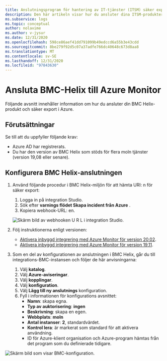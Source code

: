 ```yaml
---
title: Anslutningsprogram för hantering av IT-tjänster (ITSM) säker export i Azure Monitor-konfiguration med BMC
description: Den här artikeln visar hur du ansluter dina ITSM-produkter/-tjänster med BMC vid säker export i Azure Monitor.
ms.subservice: logs
ms.topic: conceptual
author: nolavime
ms.author: v-jysur
ms.date: 12/31/2020
ms.openlocfilehash: 598ce86aef41dd791099b49edccd6a55b3e43cdd
ms.sourcegitcommit: 8be279f92d5c07a37adfe766dc40648c673d8aa8
ms.translationtype: MT
ms.contentlocale: sv-SE
ms.lasthandoff: 12/31/2020
ms.locfileid: "97843630"
---
```

# <a name="connect-bmc-helix-to-azure-monitor"></a>Ansluta BMC-Helix till Azure Monitor

Följande avsnitt innehåller information om hur du ansluter din BMC Helix-produkt och säker export i Azure.

## <a name="prerequisites"></a>Förutsättningar

Se till att du uppfyller följande krav:

* Azure AD har registrerats.
* Du har den version av BMC Helix som stöds för flera moln tjänster (version 19,08 eller senare).

## <a name="configure-the-bmc-helix-connection"></a>Konfigurera BMC Helix-anslutningen

1. Använd följande procedur i BMC Helix-miljön för att hämta URI: n för säker export:

   1. Logga in på integration Studio.
   1. Sök efter **varnings flödet Skapa incident från Azure** .
   1. Kopiera webhook-URL: en.
   
   ![Skärm bild av webhooken U R L i integration Studio.](media/it-service-management-connector-secure-webhook-connections/bmc-url.png)
   
2. Följ instruktionerna enligt versionen:
   * [Aktivera inbyggd integrering med Azure Monitor för version 20,02](https://docs.bmc.com/docs/multicloud/enabling-prebuilt-integration-with-azure-monitor-879728195.html).
   * [Aktivera inbyggd integrering med Azure Monitor för version 19,11](https://docs.bmc.com/docs/multicloudprevious/enabling-prebuilt-integration-with-azure-monitor-904157623.html).

3. Som en del av konfigurationen av anslutningen i BMC Helix, går du till integrations-BMC-instansen och följer de här anvisningarna:

   1. Välj **katalog**.
   2. Välj **Azure-aviseringar**.
   3. Välj **kopplingar**.
   4. Välj **konfiguration**.
   5. Välj **Lägg till ny anslutnings** konfiguration.
   6. Fyll i informationen för konfigurations avsnittet:
      - **Namn**: skapa egna.
      - **Typ av auktorisering**: **ingen**
      - **Beskrivning**: skapa en egen.
      - **Webbplats**: **moln**
      - **Antal instanser**: **2**, standardvärdet.
      - **Kontrol lera**: är markerat som standard för att aktivera användning.
      - ID för Azure-klient organisation och Azure-program hämtas från det program som du definierade tidigare.

![Skärm bild som visar BMC-konfiguration.](media/it-service-management-connector-secure-webhook-connections/bmc-configuration.png)
